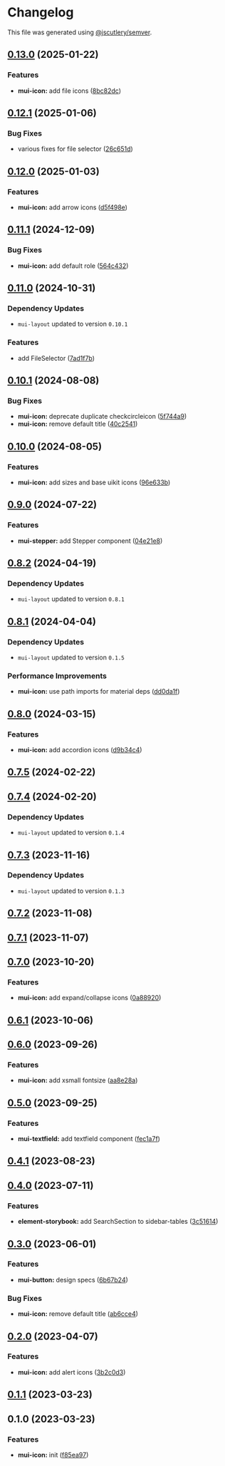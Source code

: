 # Changelog

This file was generated using [@jscutlery/semver](https://github.com/jscutlery/semver).

## [0.13.0](https://github.com/Availity/element/compare/@availity/mui-icon@0.12.1...@availity/mui-icon@0.13.0) (2025-01-22)


### Features

* **mui-icon:** add file icons ([8bc82dc](https://github.com/Availity/element/commit/8bc82dc8c5c15f0bd9a6daef3d399d8e828da834))

## [0.12.1](https://github.com/Availity/element/compare/@availity/mui-icon@0.12.0...@availity/mui-icon@0.12.1) (2025-01-06)


### Bug Fixes

* various fixes for file selector ([26c651d](https://github.com/Availity/element/commit/26c651d7b8e89919fac335f233acbe528d10956a))

## [0.12.0](https://github.com/Availity/element/compare/@availity/mui-icon@0.11.1...@availity/mui-icon@0.12.0) (2025-01-03)


### Features

* **mui-icon:** add arrow icons ([d5f498e](https://github.com/Availity/element/commit/d5f498e0e69a8cfb3f38cdda84345020478694a3))

## [0.11.1](https://github.com/Availity/element/compare/@availity/mui-icon@0.11.0...@availity/mui-icon@0.11.1) (2024-12-09)


### Bug Fixes

* **mui-icon:** add default role ([564c432](https://github.com/Availity/element/commit/564c4320d4a61c92b7cbeaf3fd2dd9cff6167745))

## [0.11.0](https://github.com/Availity/element/compare/@availity/mui-icon@0.10.1...@availity/mui-icon@0.11.0) (2024-10-31)

### Dependency Updates

* `mui-layout` updated to version `0.10.1`

### Features

* add FileSelector ([7ad1f7b](https://github.com/Availity/element/commit/7ad1f7bb364bbeb2048d2ff4c9b0a2b1a1e33777))

## [0.10.1](https://github.com/Availity/element/compare/@availity/mui-icon@0.10.0...@availity/mui-icon@0.10.1) (2024-08-08)


### Bug Fixes

* **mui-icon:** deprecate duplicate checkcircleicon ([5f744a9](https://github.com/Availity/element/commit/5f744a90014b7507511f012075cceeded54001e5))
* **mui-icon:** remove default title ([40c2541](https://github.com/Availity/element/commit/40c2541765cb6448db2bf3839fec08d974f0a5c1))

## [0.10.0](https://github.com/Availity/element/compare/@availity/mui-icon@0.9.0...@availity/mui-icon@0.10.0) (2024-08-05)


### Features

* **mui-icon:** add sizes and base uikit icons ([96e633b](https://github.com/Availity/element/commit/96e633b251c00e6b05057780910105c441fdc059))

## [0.9.0](https://github.com/Availity/element/compare/@availity/mui-icon@0.8.2...@availity/mui-icon@0.9.0) (2024-07-22)


### Features

* **mui-stepper:** add Stepper component ([04e21e8](https://github.com/Availity/element/commit/04e21e8f5117c79f0e110308482ed1277a9a16e7))

## [0.8.2](https://github.com/Availity/element/compare/@availity/mui-icon@0.8.1...@availity/mui-icon@0.8.2) (2024-04-19)

### Dependency Updates

* `mui-layout` updated to version `0.8.1`
## [0.8.1](https://github.com/Availity/element/compare/@availity/mui-icon@0.8.0...@availity/mui-icon@0.8.1) (2024-04-04)

### Dependency Updates

* `mui-layout` updated to version `0.1.5`

### Performance Improvements

* **mui-icon:** use path imports for material deps ([dd0da1f](https://github.com/Availity/element/commit/dd0da1faeb3d94e082880ac48f4ffbfd1ddf0260))

## [0.8.0](https://github.com/Availity/element/compare/@availity/mui-icon@0.7.5...@availity/mui-icon@0.8.0) (2024-03-15)


### Features

* **mui-icon:** add accordion icons ([d9b34c4](https://github.com/Availity/element/commit/d9b34c4d6cef8ff736fada962e3b87cf94fcfac5))

## [0.7.5](https://github.com/Availity/element/compare/@availity/mui-icon@0.7.4...@availity/mui-icon@0.7.5) (2024-02-22)

## [0.7.4](https://github.com/Availity/element/compare/@availity/mui-icon@0.7.3...@availity/mui-icon@0.7.4) (2024-02-20)

### Dependency Updates

* `mui-layout` updated to version `0.1.4`
## [0.7.3](https://github.com/Availity/element/compare/@availity/mui-icon@0.7.2...@availity/mui-icon@0.7.3) (2023-11-16)

### Dependency Updates

- `mui-layout` updated to version `0.1.3`

## [0.7.2](https://github.com/Availity/element/compare/@availity/mui-icon@0.7.1...@availity/mui-icon@0.7.2) (2023-11-08)

## [0.7.1](https://github.com/Availity/element/compare/@availity/mui-icon@0.7.0...@availity/mui-icon@0.7.1) (2023-11-07)

## [0.7.0](https://github.com/Availity/element/compare/@availity/mui-icon@0.6.1...@availity/mui-icon@0.7.0) (2023-10-20)

### Features

- **mui-icon:** add expand/collapse icons ([0a88920](https://github.com/Availity/element/commit/0a889203e15785beca2834d79d6d2bfc3425bfcd))

## [0.6.1](https://github.com/Availity/element/compare/@availity/mui-icon@0.6.0...@availity/mui-icon@0.6.1) (2023-10-06)

## [0.6.0](https://github.com/Availity/element/compare/@availity/mui-icon@0.5.0...@availity/mui-icon@0.6.0) (2023-09-26)

### Features

- **mui-icon:** add xsmall fontsize ([aa8e28a](https://github.com/Availity/element/commit/aa8e28a5a7514247db0f65d9120da2847663445a))

## [0.5.0](https://github.com/Availity/element/compare/@availity/mui-icon@0.4.1...@availity/mui-icon@0.5.0) (2023-09-25)

### Features

- **mui-textfield:** add textfield component ([fec1a7f](https://github.com/Availity/element/commit/fec1a7fedda2420577e29b6c0e264d244a91a00e))

## [0.4.1](https://github.com/Availity/element/compare/@availity/mui-icon@0.4.0...@availity/mui-icon@0.4.1) (2023-08-23)

## [0.4.0](https://github.com/Availity/element/compare/@availity/mui-icon@0.3.0...@availity/mui-icon@0.4.0) (2023-07-11)

### Features

- **element-storybook:** add SearchSection to sidebar-tables ([3c51614](https://github.com/Availity/element/commit/3c51614c4260f9ce7f2d2544a6c09d79317ac0b6))

## [0.3.0](https://github.com/Availity/element/compare/@availity/mui-icon@0.2.0...@availity/mui-icon@0.3.0) (2023-06-01)

### Features

- **mui-button:** design specs ([6b67b24](https://github.com/Availity/element/commit/6b67b24cdfef68e14daaeba18a5fd7d90af46a09))

### Bug Fixes

- **mui-icon:** remove default title ([ab6cce4](https://github.com/Availity/element/commit/ab6cce46037b43daae7f69739737cfb3b38ad8f6))

## [0.2.0](https://github.com/Availity/element/compare/@availity/mui-icon@0.1.1...@availity/mui-icon@0.2.0) (2023-04-07)

### Features

- **mui-icon:** add alert icons ([3b2c0d3](https://github.com/Availity/element/commit/3b2c0d3f61cb997c1a72430cf3b1df5c027a55b4))

## [0.1.1](https://github.com/Availity/element/compare/@availity/mui-icon@0.1.0...@availity/mui-icon@0.1.1) (2023-03-23)

## 0.1.0 (2023-03-23)

### Features

- **mui-icon:** init ([f85ea97](https://github.com/Availity/element/commit/f85ea9744a5a7f54eb8a81c439ac6a4b10c8cc33))
